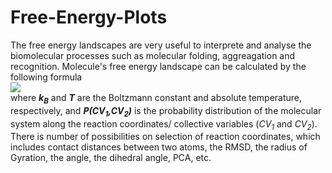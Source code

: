 # Free-Energy-Plots

The free energy landscapes are very useful to interprete and analyse the biomolecular processes such as molecular folding, aggreagation and recognition. Molecule's free energy landscape can be calculated by the following formula
\
<img src="https://render.githubusercontent.com/render/math?math=\Delta G=-k_BTlnP(CV_1,CV2)"> 
\
where __*k<sub>B</sub>*__ and __*T*__ are the Boltzmann constant and absolute temperature, respectively, and __*P(CV<sub>1</sub>,CV<sub>2</sub>)*__ is the probability distribution of the molecular system along the reaction coordinates/ collective variables (_CV<sub>1</sub>_ and _CV<sub>2</sub>_). There is number of possibilities on selection of reaction coordinates, which includes contact distances between two atoms, the RMSD, the radius of Gyration, the angle, the dihedral angle, PCA, etc.
